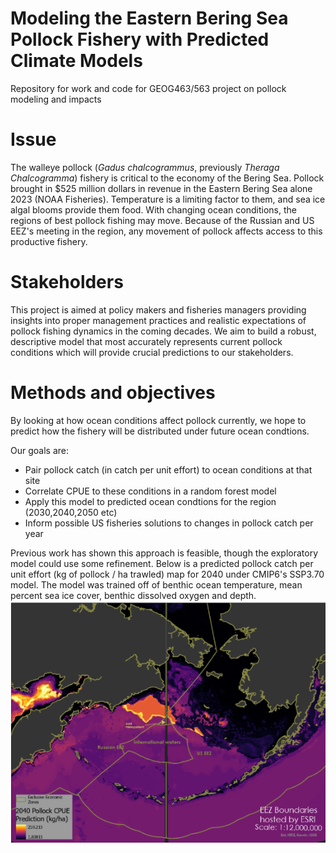 # Modeling the Eastern Bering Sea Pollock Fishery with Predicted Climate Models
Repository for work and code for GEOG463/563 project on pollock modeling and impacts

# Issue
The walleye pollock (*Gadus chalcogrammus*, previously *Theraga Chalcogramma*) fishery is critical to the economy of the Bering Sea. Pollock brought in $525 million dollars in revenue in the Eastern Bering Sea alone 2023 (NOAA Fisheries). Temperature is a limiting factor to them, and sea ice algal blooms provide them food. With changing ocean conditions, the regions of best pollock fishing may move. Because of the Russian and US EEZ's meeting in the region, any movement of pollock affects access to this productive fishery. 

# Stakeholders
This project is aimed at policy makers and fisheries managers providing insights into proper management practices and realistic expectations of pollock fishing dynamics in the coming decades. We aim to build a robust, descriptive model that most accurately represents current pollock conditions which will provide crucial predictions to our stakeholders.

# Methods and objectives
By looking at how ocean conditions affect pollock currently, we hope to predict how the fishery will be distributed under future ocean condtions. 

Our goals are:
- Pair pollock catch (in catch per unit effort) to ocean conditions at that site
- Correlate CPUE to these conditions in a random forest model
- Apply this model to predicted ocean condtions for the region (2030,2040,2050 etc)
- Inform possible US fisheries solutions to changes in pollock catch per year

Previous work has shown this approach is feasible, though the exploratory model could use some refinement. Below is a predicted pollock catch per unit effort (kg of pollock / ha trawled) map for 2040 under CMIP6's SSP3.70 model. The model was trained off of benthic ocean temperature, mean percent sea ice cover, benthic dissolved oxygen and depth. 
![Predicted Pollock CPUE map for Eastern Bering Sea in 2040 (CMIP6 SSP3-7.0)](ExploratoryMapPollockCPUE2040.png "Predicted Pollock CPUE map for Eastern Bering Sea in 2040 (CMIP6 SSP3-7.0")



